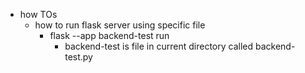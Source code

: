   * how TOs
    * how to run flask server using specific file
      * flask --app backend-test run
        * backend-test is file in current directory called backend-test.py

